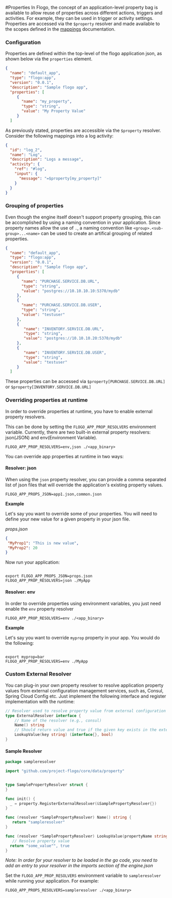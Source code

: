 #Properties
In Flogo, the concept of an application-level property bag is available to allow reuse of properties across different actions, triggers and activities.  For example, they can be used in trigger or activity settings. Properties are accessed via the `$property` resolver and made available to the scopes defined in the [mappings](mapping.md) documentation.

### Configuration

Properties are defined within the top-level of the flogo application json, as shown below via the `properties` element.

```json
{
  "name": "default_app",
  "type": "flogo:app",
  "version": "0.0.1",
  "description": "Sample flogo app",
  "properties": [
     {
       "name": "my_property",
       "type": "string",
       "value": "My Property Value"
     }
  ]
```

As previously stated, properties are accessible via the `$property` resolver. Consider the following mappings into a log activity:

```json
{
  "id": "log_2",
  "name": "Log",
  "description": "Logs a message",
  "activity": {
    "ref": "#log",
    "input": {
      "message": "=$property[my_property]"
    }
  }
}
```

### Grouping of properties
Even though the engine itself doesn't support property grouping, this can be accomplished by using a naming convention in your application. Since property names allow the use of `.`, a naming convention like `<group>.<sub-group>...<name>` can be used to create an artifical grouping of related properties. 

```json
{
  "name": "default_app",
  "type": "flogo:app",
  "version": "0.0.1",
  "description": "Sample flogo app",
  "properties": [
     {
       "name": "PURCHASE.SERVICE.DB.URL",
       "type": "string",
       "value": "postgres://10.10.10.10:5370/mydb"
     },
     {
       "name": "PURCHASE.SERVICE.DB.USER",
       "type": "string",
       "value": "testuser"
     },
     {
        "name": "INVENTORY.SERVICE.DB.URL",
        "type": "string",
        "value": "postgres://10.10.10.20:5370/mydb"
     },
     {
        "name": "INVENTORY.SERVICE.DB.USER",
        "type": "string",
        "value": "testuser"
     }
  ]
```


These properties can be accessed via `$property[PURCHASE.SERVICE.DB.URL]` or `$property[INVENTORY.SERVICE.DB.URL]`

### Overriding properties at runtime

In order to override properties at runtime, you have to enable external property resolvers.

This can be done by setting the `FLOGO_APP_PROP_RESOLVERS` environment variable.  Currently, there are two built-in external
property resolvers: json(JSON) and env(Environment Variable).


```terminal
FLOGO_APP_PROP_RESOLVERS=env,json ./<app_binary>
```

You can override app properties at runtime in two ways:

#### Resolver: json

When using the `json` property resolver, you can provide a comma separated list of json files that
will override the application's existing property values.
```env
FLOGO_APP_PROPS_JSON=app1.json,common.json
```

**Example**

Let's say you want to override some of your properties.  You will need to define your new value for a given property in your json file.

_props.json_

```json
{
 "MyProp1": "This is new value",
 "MyProp2": 20
}
```

Now run your application:

```terminal

export FLOGO_APP_PROPS_JSON=props.json 
FLOGO_APP_PROP_RESOLVERS=json ./MyApp
```

#### Resolver: env

In order to override properties using environment variables, you just need enable the `env` property resolver

```terminal
FLOGO_APP_PROP_RESOLVERS=env ./<app_binary>
```

**Example**

Let's say you want to override `myprop` property in your app.  You would do the following:

```terminal

export myprop=bar
FLOGO_APP_PROP_RESOLVERS=env ./MyApp
```


### Custom External Resolver

You can plug-in your own property resolver to resolve application property values from external configuration management services, such as, Consul, Spring Cloud Config etc. Just implement the following interface and register implementation with the runtime:

```go
// Resolver used to resolve property value from external configuration like env, file etc
type ExternalResolver interface {
	// Name of the resolver (e.g., consul)
	Name() string
	// Should return value and true if the given key exists in the external configuration otherwise should return nil and false.
	LookupValue(key string) (interface{}, bool)
}

```

#### Sample Resolver

```go
package sampleresolver

import "github.com/project-flogo/core/data/property"


type SamplePropertyResolver struct {
}

func init() {
  _ = property.RegisterExternalResolver(&SamplePropertyResolver{})
}

func (resolver *SamplePropertyResolver) Name() string {
   return "sampleresolver"
}

func (resolver *SamplePropertyResolver) LookupValue(propertyName string) (interface{}, bool) {
   // Resolve property value
  return "some_value"", true
}
```
*Note: In order for your resolver to be loaded in the go code, you need to add an entry to your resolver in the imports section of the engine.json*


Set the `FLOGO_APP_PROP_RESOLVERS` environment variable to `sampleresolver` while running your application. For example:

```terminal
FLOGO_APP_PROPS_RESOLVERS=sampleresolver ./<app_binary>
```